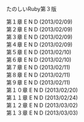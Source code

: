 たのしいRuby第３版

第１章 E N D (2013/02/09)  
第２章 E N D (2013/02/09)  
第３章 E N D (2013/02/09)  
第４章 E N D (2013/02/09)  
第５章 E N D (2013/02/10)  
第６章 E N D (2013/02/10)  
第７章 E N D (2013/02/11)  
第８章 E N D (2013/02/11)  
第９章 E N D (2013/02/11)  
第１０章 E N D (2013/02/20)  
第１１章 E N D (2013/02/24)  
第１２章 E N D (2013/03/02)  
第１３章 E N D (2013/03/03)  

